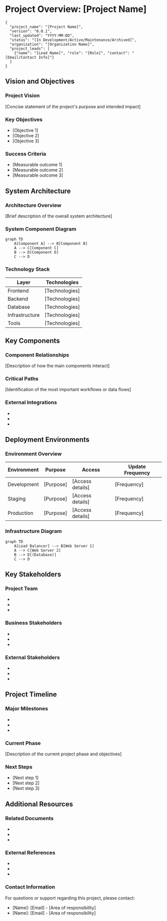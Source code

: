 # Project Overview: [Project Name]

<!-- Project Metadata - Do not remove -->
```
{
  "project_name": "[Project Name]",
  "version": "0.0.1",
  "last_updated": "YYYY-MM-DD",
  "status": "[In Development/Active/Maintenance/Archived]",
  "organization": "[Organization Name]",
  "project_leads": [
    {"name": "[Lead Name]", "role": "[Role]", "contact": "[Email/Contact Info]"}
  ]
}
```
<!-- End Metadata -->

## Vision and Objectives

### Project Vision
[Concise statement of the project's purpose and intended impact]

### Key Objectives
- [Objective 1]
- [Objective 2]
- [Objective 3]

### Success Criteria
- [Measurable outcome 1]
- [Measurable outcome 2]
- [Measurable outcome 3]

## System Architecture

### Architecture Overview
[Brief description of the overall system architecture]

### System Component Diagram
```mermaid
graph TD
    A[Component A] --> B[Component B]
    A --> C[Component C]
    B --> D[Component D]
    C --> D
```

### Technology Stack
| Layer | Technologies |
|-------|--------------|
| Frontend | [Technologies] |
| Backend | [Technologies] |
| Database | [Technologies] |
| Infrastructure | [Technologies] |
| Tools | [Technologies] |

## Key Components

### Component Relationships
[Description of how the main components interact]

### Critical Paths
[Identification of the most important workflows or data flows]

### External Integrations
- [Integration 1]: [Description]
- [Integration 2]: [Description]
- [Integration 3]: [Description]

## Deployment Environments

### Environment Overview
| Environment | Purpose | Access | Update Frequency |
|-------------|---------|--------|------------------|
| Development | [Purpose] | [Access details] | [Frequency] |
| Staging | [Purpose] | [Access details] | [Frequency] |
| Production | [Purpose] | [Access details] | [Frequency] |

### Infrastructure Diagram
```mermaid
graph TD
    A[Load Balancer] --> B[Web Server 1]
    A --> C[Web Server 2]
    B --> D[(Database)]
    C --> D
```

## Key Stakeholders

### Project Team
- [Team Member 1]: [Role]
- [Team Member 2]: [Role]
- [Team Member 3]: [Role]

### Business Stakeholders
- [Stakeholder 1]: [Department/Role]
- [Stakeholder 2]: [Department/Role]
- [Stakeholder 3]: [Department/Role]

### External Stakeholders
- [Stakeholder 1]: [Organization/Role]
- [Stakeholder 2]: [Organization/Role]
- [Stakeholder 3]: [Organization/Role]

## Project Timeline

### Major Milestones
- [Milestone 1]: [Date]
- [Milestone 2]: [Date]
- [Milestone 3]: [Date]

### Current Phase
[Description of the current project phase and objectives]

### Next Steps
- [Next step 1]
- [Next step 2]
- [Next step 3]

## Additional Resources

### Related Documents
- [Document 1]: [Link/Path]
- [Document 2]: [Link/Path]
- [Document 3]: [Link/Path]

### External References
- [Reference 1]: [Link]
- [Reference 2]: [Link]
- [Reference 3]: [Link]

### Contact Information
For questions or support regarding this project, please contact:
- [Name]: [Email] - [Area of responsibility]
- [Name]: [Email] - [Area of responsibility] 